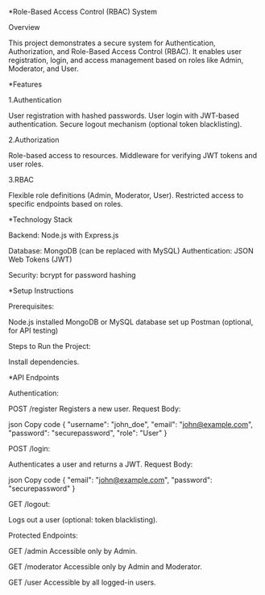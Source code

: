   *Role-Based Access Control (RBAC) System

Overview

This project demonstrates a secure system for Authentication, Authorization, and Role-Based Access Control (RBAC). It enables user registration, login, and access management based on roles like Admin, Moderator, and User.

 *Features

1.Authentication

User registration with hashed passwords.
User login with JWT-based authentication.
Secure logout mechanism (optional token blacklisting).

2.Authorization

Role-based access to resources.
Middleware for verifying JWT tokens and user roles.

3.RBAC

Flexible role definitions (Admin, Moderator, User).
Restricted access to specific endpoints based on roles.

 *Technology Stack

Backend: Node.js with Express.js

Database: MongoDB (can be replaced with MySQL)
Authentication: JSON Web Tokens (JWT)

Security: bcrypt for password hashing

*Setup Instructions

Prerequisites:

Node.js installed
MongoDB or MySQL database set up
Postman (optional, for API testing)

Steps to Run the Project:


Install dependencies.



*API Endpoints

Authentication:

POST /register
Registers a new user.
Request Body:

json
Copy code
{
  "username": "john_doe",
  "email": "john@example.com",
  "password": "securepassword",
  "role": "User"
}

POST /login:

Authenticates a user and returns a JWT.
Request Body:

json
Copy code
{
  "email": "john@example.com",
  "password": "securepassword"
}

GET /logout:

Logs out a user (optional: token blacklisting).

Protected Endpoints:

GET /admin
Accessible only by Admin.

GET /moderator
Accessible only by Admin and Moderator.

GET /user
Accessible by all logged-in users.

